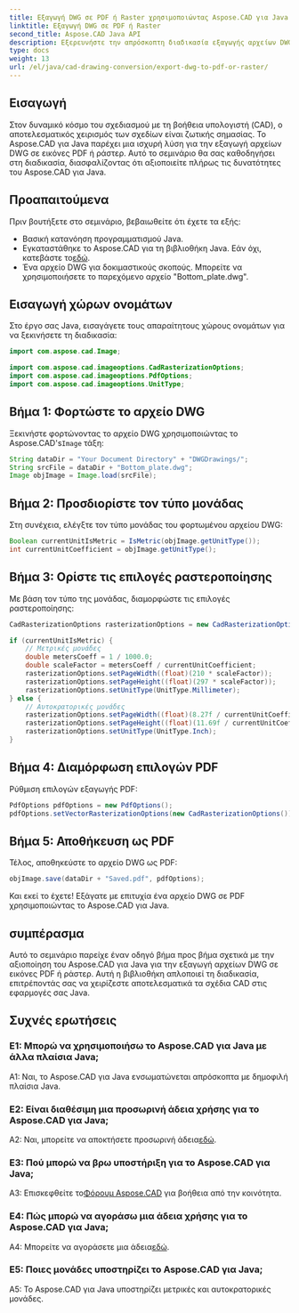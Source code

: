 ```yaml
---
title: Εξαγωγή DWG σε PDF ή Raster χρησιμοποιώντας Aspose.CAD για Java
linktitle: Εξαγωγή DWG σε PDF ή Raster
second_title: Aspose.CAD Java API
description: Εξερευνήστε την απρόσκοπτη διαδικασία εξαγωγής αρχείων DWG σε PDF ή εικόνες ράστερ σε Java χρησιμοποιώντας το Aspose.CAD. Αυτός ο οδηγός βήμα προς βήμα εξασφαλίζει ακρίβεια και αποτελεσματικότητα.
type: docs
weight: 13
url: /el/java/cad-drawing-conversion/export-dwg-to-pdf-or-raster/
---
```

## Εισαγωγή

Στον δυναμικό κόσμο του σχεδιασμού με τη βοήθεια υπολογιστή (CAD), ο αποτελεσματικός χειρισμός των σχεδίων είναι ζωτικής σημασίας. Το Aspose.CAD για Java παρέχει μια ισχυρή λύση για την εξαγωγή αρχείων DWG σε εικόνες PDF ή ράστερ. Αυτό το σεμινάριο θα σας καθοδηγήσει στη διαδικασία, διασφαλίζοντας ότι αξιοποιείτε πλήρως τις δυνατότητες του Aspose.CAD για Java.

## Προαπαιτούμενα

Πριν βουτήξετε στο σεμινάριο, βεβαιωθείτε ότι έχετε τα εξής:

- Βασική κατανόηση προγραμματισμού Java.
-  Εγκαταστάθηκε το Aspose.CAD για τη βιβλιοθήκη Java. Εάν όχι, κατεβάστε το[εδώ](https://releases.aspose.com/cad/java/).
- Ένα αρχείο DWG για δοκιμαστικούς σκοπούς. Μπορείτε να χρησιμοποιήσετε το παρεχόμενο αρχείο "Bottom_plate.dwg".

## Εισαγωγή χώρων ονομάτων

Στο έργο σας Java, εισαγάγετε τους απαραίτητους χώρους ονομάτων για να ξεκινήσετε τη διαδικασία:

```java
import com.aspose.cad.Image;

import com.aspose.cad.imageoptions.CadRasterizationOptions;
import com.aspose.cad.imageoptions.PdfOptions;
import com.aspose.cad.imageoptions.UnitType;
```

## Βήμα 1: Φορτώστε το αρχείο DWG

 Ξεκινήστε φορτώνοντας το αρχείο DWG χρησιμοποιώντας το Aspose.CAD's`Image` τάξη:

```java
String dataDir = "Your Document Directory" + "DWGDrawings/";
String srcFile = dataDir + "Bottom_plate.dwg";
Image objImage = Image.load(srcFile);
```

## Βήμα 2: Προσδιορίστε τον τύπο μονάδας

Στη συνέχεια, ελέγξτε τον τύπο μονάδας του φορτωμένου αρχείου DWG:

```java
Boolean currentUnitIsMetric = IsMetric(objImage.getUnitType());
int currentUnitCoefficient = objImage.getUnitType();
```

## Βήμα 3: Ορίστε τις επιλογές ραστεροποίησης

Με βάση τον τύπο της μονάδας, διαμορφώστε τις επιλογές ραστεροποίησης:

```java
CadRasterizationOptions rasterizationOptions = new CadRasterizationOptions();

if (currentUnitIsMetric) {
    // Μετρικές μονάδες
    double metersCoeff = 1 / 1000.0;
    double scaleFactor = metersCoeff / currentUnitCoefficient;
    rasterizationOptions.setPageWidth((float)(210 * scaleFactor));
    rasterizationOptions.setPageHeight((float)(297 * scaleFactor));
    rasterizationOptions.setUnitType(UnitType.Millimeter);
} else {
    // Αυτοκρατορικές μονάδες
    rasterizationOptions.setPageWidth((float)(8.27f / currentUnitCoefficient));
    rasterizationOptions.setPageHeight((float)(11.69f / currentUnitCoefficient));
    rasterizationOptions.setUnitType(UnitType.Inch);
}
```

## Βήμα 4: Διαμόρφωση επιλογών PDF

Ρύθμιση επιλογών εξαγωγής PDF:

```java
PdfOptions pdfOptions = new PdfOptions();
pdfOptions.setVectorRasterizationOptions(new CadRasterizationOptions());
```

## Βήμα 5: Αποθήκευση ως PDF

Τέλος, αποθηκεύστε το αρχείο DWG ως PDF:

```java
objImage.save(dataDir + "Saved.pdf", pdfOptions);
```

Και εκεί το έχετε! Εξάγατε με επιτυχία ένα αρχείο DWG σε PDF χρησιμοποιώντας το Aspose.CAD για Java.

## συμπέρασμα

Αυτό το σεμινάριο παρείχε έναν οδηγό βήμα προς βήμα σχετικά με την αξιοποίηση του Aspose.CAD για Java για την εξαγωγή αρχείων DWG σε εικόνες PDF ή ράστερ. Αυτή η βιβλιοθήκη απλοποιεί τη διαδικασία, επιτρέποντάς σας να χειρίζεστε αποτελεσματικά τα σχέδια CAD στις εφαρμογές σας Java.

## Συχνές ερωτήσεις

### Ε1: Μπορώ να χρησιμοποιήσω το Aspose.CAD για Java με άλλα πλαίσια Java;

A1: Ναι, το Aspose.CAD για Java ενσωματώνεται απρόσκοπτα με δημοφιλή πλαίσια Java.

### Ε2: Είναι διαθέσιμη μια προσωρινή άδεια χρήσης για το Aspose.CAD για Java;

 A2: Ναι, μπορείτε να αποκτήσετε προσωρινή άδεια[εδώ](https://purchase.aspose.com/temporary-license/).

### Ε3: Πού μπορώ να βρω υποστήριξη για το Aspose.CAD για Java;

 A3: Επισκεφθείτε το[Φόρουμ Aspose.CAD](https://forum.aspose.com/c/cad/19) για βοήθεια από την κοινότητα.

### Ε4: Πώς μπορώ να αγοράσω μια άδεια χρήσης για το Aspose.CAD για Java;

 A4: Μπορείτε να αγοράσετε μια άδεια[εδώ](https://purchase.aspose.com/buy).

### Ε5: Ποιες μονάδες υποστηρίζει το Aspose.CAD για Java;

A5: Το Aspose.CAD για Java υποστηρίζει μετρικές και αυτοκρατορικές μονάδες.